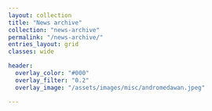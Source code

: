 ```yaml
---
layout: collection
title: "News archive"
collection: "news-archive"
permalink: "/news-archive/"
entries_layout: grid
classes: wide

header:
  overlay_color: "#000"
  overlay_filter: "0.2"
  overlay_image: "/assets/images/misc/andromedawan.jpeg"

---
```





